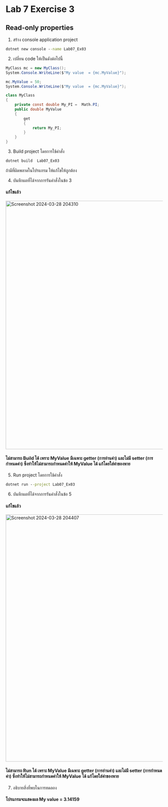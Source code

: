 # Lab 7 Exercise 3

## Read-only properties

1. สร้าง console application project

```cmd
dotnet new console --name Lab07_Ex03
```

2. เปลี่ยน code ให้เป็นดังต่อไปนี้

```cs
MyClass mc = new MyClass();
System.Console.WriteLine($"My value  = {mc.MyValue}");

mc.MyValue = 50;
System.Console.WriteLine($"My value  = {mc.MyValue}");

class MyClass
{
    private const double My_PI =  Math.PI;
    public double MyValue
    {
        get
        {
            return My_PI;
        }
    }
}
```

3. Build project โดยการใช้คำสั่ง

```cmd
dotnet build  Lab07_Ex03
```

ถ้ามีที่ผิดพลาดในโปรแกรม ให้แก้ไขให้ถูกต้อง

4. บันทึกผลที่ได้จากการรันคำสั่งในข้อ 3
#### แก้ไขแล้ว
<img width="796" alt="Screenshot 2024-03-28 204310" src="https://github.com/SuphawadiP/03376836-OOP-2566-Lab-07/assets/144196049/d6f7d30c-3220-4de3-9245-eeede970a71b">

#### ไม่สามารถ Build ได้ เพราะ MyValue มีเฉพาะ getter (การอ่านค่า) และไม่มี setter (การกำหนดค่า) ซึ่งทำให้ไม่สามารถกำหนดค่าให้ MyValue ได้ แก้โดยใส่ค่าของพาย
5. Run project โดยการใช้คำสั่ง

```cmd
dotnet run --project Lab07_Ex03
```

6. บันทึกผลที่ได้จากการรันคำสั่งในข้อ 5
#### แก้ไขแล้ว
<img width="792" alt="Screenshot 2024-03-28 204407" src="https://github.com/SuphawadiP/03376836-OOP-2566-Lab-07/assets/144196049/cbcfa468-290e-4d25-b32c-8a032b93c34e">

#### ไม่สามารถ Run ได้ เพราะ MyValue มีเฉพาะ getter (การอ่านค่า) และไม่มี setter (การกำหนดค่า) ซึ่งทำให้ไม่สามารถกำหนดค่าให้ MyValue ได้ แก้โดยใส่ค่าของพาย
7. อธิบายสิ่งที่พบในการทดลอง
#### โปรแกรมจะแสดงผล My value  = 3.14159
